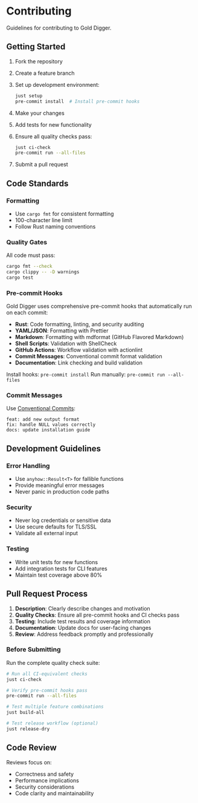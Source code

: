 # Contributing

Guidelines for contributing to Gold Digger.

## Getting Started

1. Fork the repository

2. Create a feature branch

3. Set up development environment:

   ```bash
   just setup
   pre-commit install  # Install pre-commit hooks
   ```

4. Make your changes

5. Add tests for new functionality

6. Ensure all quality checks pass:

   ```bash
   just ci-check
   pre-commit run --all-files
   ```

7. Submit a pull request

## Code Standards

### Formatting

- Use `cargo fmt` for consistent formatting
- 100-character line limit
- Follow Rust naming conventions

### Quality Gates

All code must pass:

```bash
cargo fmt --check
cargo clippy -- -D warnings
cargo test
```

### Pre-commit Hooks

Gold Digger uses comprehensive pre-commit hooks that automatically run on each commit:

- **Rust**: Code formatting, linting, and security auditing
- **YAML/JSON**: Formatting with Prettier
- **Markdown**: Formatting with mdformat (GitHub Flavored Markdown)
- **Shell Scripts**: Validation with ShellCheck
- **GitHub Actions**: Workflow validation with actionlint
- **Commit Messages**: Conventional commit format validation
- **Documentation**: Link checking and build validation

Install hooks: `pre-commit install` Run manually: `pre-commit run --all-files`

### Commit Messages

Use [Conventional Commits](https://www.conventionalcommits.org/):

```
feat: add new output format
fix: handle NULL values correctly
docs: update installation guide
```

## Development Guidelines

### Error Handling

- Use `anyhow::Result<T>` for fallible functions
- Provide meaningful error messages
- Never panic in production code paths

### Security

- Never log credentials or sensitive data
- Use secure defaults for TLS/SSL
- Validate all external input

### Testing

- Write unit tests for new functions
- Add integration tests for CLI features
- Maintain test coverage above 80%

## Pull Request Process

1. **Description**: Clearly describe changes and motivation
2. **Quality Checks**: Ensure all pre-commit hooks and CI checks pass
3. **Testing**: Include test results and coverage information
4. **Documentation**: Update docs for user-facing changes
5. **Review**: Address feedback promptly and professionally

### Before Submitting

Run the complete quality check suite:

```bash
# Run all CI-equivalent checks
just ci-check

# Verify pre-commit hooks pass
pre-commit run --all-files

# Test multiple feature combinations
just build-all

# Test release workflow (optional)
just release-dry
```

## Code Review

Reviews focus on:

- Correctness and safety
- Performance implications
- Security considerations
- Code clarity and maintainability
